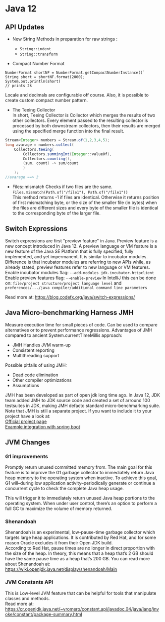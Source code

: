 # Java 12

## API Updates
* New String Methods in preparation for raw strings : 
  * `String::indent` 
  * `String::transform`

* Compact Number Format
```
NumberFormat shortNF = NumberFormat.getCompactNumberInstance()`
String short = shortNF.format(2000);
System.out.println(short) 
// prints 2k
```
Locale and decimals are configurable off course. Also, it is possible to create custom compact number pattern.

* The Teeing Collector  
In short, Teeing Collector is Collector which merges the results of two other collectors.  Every element passed to the resulting collector is processed by both downstream collectors, then their results are merged using the specified merge function into the final result.

```java
Stream<Integer> numbers = Stream.of(1,2,3,4,5);
long avarage = numbers.collect(
	Collectors.teeing(
		Collectors.summingInt(Integer::valueOf), 
		Collectors.counting(), 
		(sum, count) -> sum/count
		)
	);
//avarage ==> 3
```

* Files::mismatch
Checks if two files are the same. 
`Files.mismatch(Path.of("/file1"), Path.of("/file1"))`  
This method returns -1 if files are identical. Otherwise it returns position of first mismatching byte, or the size of the smaller file (in bytes) when the files are different sizes and every byte of the smaller file is identical to the corresponding byte of the larger file. 

## Switch Expressions 
Switch expressions are first "preview feature" in Java. Preview feature is a new concept introduced in Java 12. 
A preview language or VM feature is a new feature of the Java SE Platform that is fully specified, fully implemented, and yet impermanent. 
It is similar to incubator modules. Difference is that incubator modules are referring to new APIs while, as already stated, preview features refer to new language or VM features.   
Enable incubator modules flag: `--add-modules jdk.incubator.httpclient`  
Enable preview features flag: `--enable-preview`
In IntelliJ this can be done on: `file/project structure/project language level` and `preferences/.../java compiler/additional command line parameters`

Read more at: https://blog.codefx.org/java/switch-expressions/ 

## Java Micro-benchmarking Harness JMH
Measure execution time for small pieces of code. 
Can be used to compare alternatives or to prevent performance regressions. 
Advantages of JMH compared to ancient System.currentTimeMillis approach: 
* JMH Handles JVM warm-up
* Consistent reporting
* Multithreading support

Possible pitfalls of using JMH: 
* Dead code elimination
* Other compiler optimizations
* Assumptions
 
JMH has been developed as part of open jdk long time ago. In Java 12, JDK team added JMH to JDK source code and created a set of  arround 100 testsuites in JDK, making JMH defacto standard micro-benchmarking suite.   
Note that JMH is still a separate project. If you want to include it to your project have a look at:  
[Official project page](https://openjdk.java.net/projects/code-tools/jmh/)  
[Example integration with spring boot](https://gist.github.com/msievers/ce80d343fc15c44bea6cbb741dde7e45)  


## JVM Changes

### G1 improvements
Promptly return unused committed memory from.
The main goal for this feature is to improve the G1 garbage collector to immediately return Java heap memory to the operating system when inactive. To achieve this goal, G1 will–during low application activity–periodically generate or continue a concurrent cycle to check the complete Java heap usage.

This will trigger it to immediately return unused Java heap portions to the operating system. When under user control, there’s an option to perform a full GC to maximize the volume of memory returned.
### Shenandoah
 Shenandoah is an experimental, low-pause-time garbage collector which targets large heap applications.
 It is contributed by Red Hat, and for some reason Oracle excludes it from their Open JDK build.   
 According to Red Hat, pause times are no longer in direct proportion with the size of the heap. In theory, this means that a heap that’s 2 GB should have the same pause time as a heap that’s 200 GB. 
You can read more about Shenandoah at: https://wiki.openjdk.java.net/display/shenandoah/Main 

### JVM Constants API
This is Low-level JVM feature that can be helpful for tools that manipulate classes and methods.  
Read more at: https://cr.openjdk.java.net/~vromero/constant.api/javadoc.04/java/lang/invoke/constant/package-summary.html 


